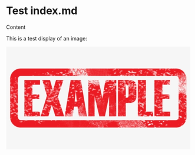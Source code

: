 # Test index.md

Content

This is a test display of an image:

![some example alt text](example.jpeg "some example title text")
